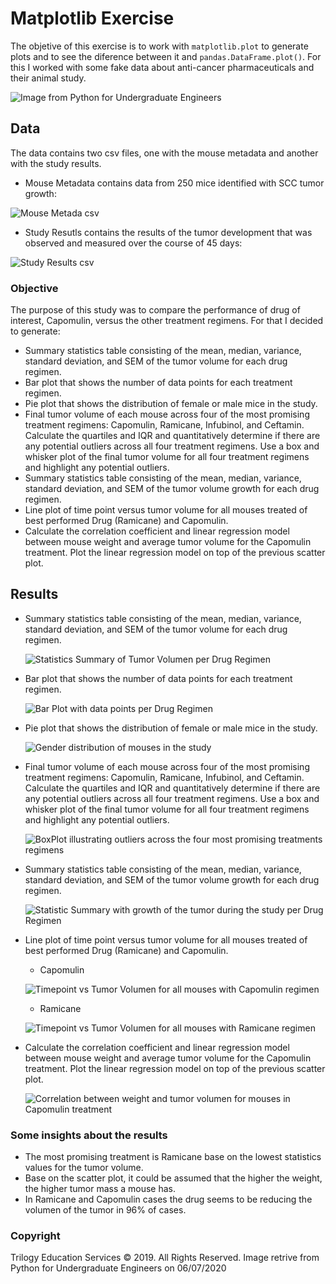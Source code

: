 # Matplotlib Exercise

The objetive of this exercise is to work with `matplotlib.plot` to generate plots and to see the diference between it and `pandas.DataFrame.plot()`. For this I worked with some fake data about anti-cancer pharmaceuticals and their animal study.

![Image from Python for Undergraduate Engineers](https://pythonforundergradengineers.com/posts/matplotlib/images/four_logos.png)

## Data

The data contains two csv files, one with the mouse metadata and another with the study results.

* Mouse Metadata contains data from 250 mice identified with SCC tumor growth:

![Mouse Metada csv](Images/prev_mouse_metadata.png)

* Study Resutls contains the results of the tumor development that was observed and measured over the course of 45 days:

![Study Results csv](Images/prev_study_results.png)

### Objective

The purpose of this study was to compare the performance of drug of interest, Capomulin, versus the other treatment regimens. For that I decided to generate:

* Summary statistics table consisting of the mean, median, variance, standard deviation, and SEM of the tumor volume for each drug regimen.
* Bar plot that shows the number of data points for each treatment regimen.
* Pie plot that shows the distribution of female or male mice in the study.
* Final tumor volume of each mouse across four of the most promising treatment regimens: Capomulin, Ramicane, Infubinol, and Ceftamin. Calculate the quartiles and IQR and quantitatively determine if there are any potential outliers across all four treatment regimens. Use a box and whisker plot of the final tumor volume for all four treatment regimens and highlight any potential outliers.
* Summary statistics table consisting of the mean, median, variance, standard deviation, and SEM of the tumor volume growth for each drug regimen.
* Line plot of time point versus tumor volume for all mouses treated of best performed Drug (Ramicane) and Capomulin.
* Calculate the correlation coefficient and linear regression model between mouse weight and average tumor volume for the Capomulin treatment. Plot the linear regression model on top of the previous scatter plot.

## Results

* Summary statistics table consisting of the mean, median, variance, standard deviation, and SEM of the tumor volume for each drug regimen.

  ![Statistics Summary of Tumor Volumen per Drug Regimen](Images\general_summary.png)

* Bar plot that shows the number of data points for each treatment regimen.

  ![Bar Plot with data points per Drug Regimen](Images\count_treatment.png)

* Pie plot that shows the distribution of female or male mice in the study.

  ![Gender distribution of mouses in the study](Images\mouse_gender.png)

* Final tumor volume of each mouse across four of the most promising treatment regimens: Capomulin, Ramicane, Infubinol, and Ceftamin. Calculate the quartiles and IQR and quantitatively determine if there are any potential outliers across all four treatment regimens. Use a box and whisker plot of the final tumor volume for all four treatment regimens and highlight any potential outliers.

  ![BoxPlot illustrating outliers across the four most promising treatments regimens](Images\boxplot.png)

* Summary statistics table consisting of the mean, median, variance, standard deviation, and SEM of the tumor volume growth for each drug regimen.

  ![Statistic Summary with growth of the tumor during the study per Drug Regimen](Images\growth_summary.png)

* Line plot of time point versus tumor volume for all mouses treated of best performed Drug (Ramicane) and Capomulin.
  * Capomulin

  ![Timepoint vs Tumor Volumen for all mouses with Capomulin regimen](Images\all_capo.png)

  * Ramicane

  ![Timepoint vs Tumor Volumen for all mouses with Ramicane regimen](Images\all_rami.png)

* Calculate the correlation coefficient and linear regression model between mouse weight and average tumor volume for the Capomulin treatment. Plot the linear regression model on top of the previous scatter plot.

  ![Correlation between weight and tumor volumen for mouses in Capomulin treatment](Images\weight_vs_tumor_capo.png)

### Some insights about the results

* The most promising treatment is Ramicane base on the lowest statistics values for the tumor volume.
* Base on the scatter plot, it could be assumed that the higher the weight, the higher tumor mass a mouse has.
* In Ramicane and Capomulin cases the drug seems to be reducing the volumen of the tumor in 96% of cases.

### Copyright

Trilogy Education Services © 2019. All Rights Reserved. Image retrive from Python for Undergraduate Engineers on 06/07/2020
